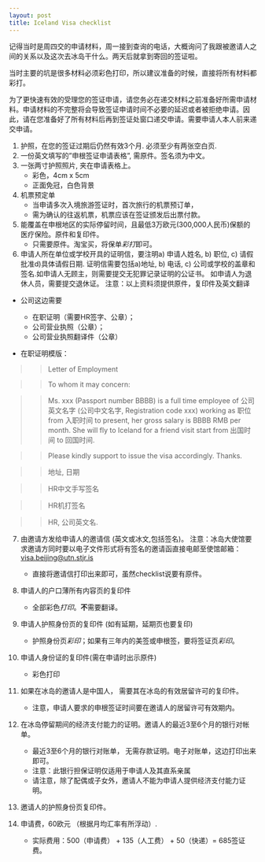 ```yaml
---
layout: post
title: Iceland Visa checklist
---
```

记得当时是周四交的申请材料，周一接到查询的电话，大概询问了我跟被邀请人之间的关系以及这次去冰岛干什么。两天后就拿到寄回的签证啦。

当时主要的坑是很多材料必须彩色打印，所以建议准备的时候，直接将所有材料都彩打。

为了更快速有效的受理您的签证申请，请您务必在递交材料之前准备好所需申请材料。申请材料的不完整将会导致签证申请时间不必要的延迟或者被拒绝申请。因此，请在您准备好了所有材料后再到签证处窗口递交申请。需要申请人本人前来递交申请。

1. 护照，在您的签证过期后仍然有效3个月. 必须至少有两张空白页.
2. 一份英文填写的”申根签证申请表格”, 需原件。签名须为中文。
3. 一张两寸护照照片, 夹在申请表格上。
    - 彩色，4cm x 5cm 
    - 正面免冠，白色背景
4. 机票预定单
    - 当申请多次入境旅游签证时，首次旅行的机票预订单，
    - 需为确认的往返机票，机票应该在签证颁发后出票付款。
5. 能覆盖在申根地区的实际停留时间，且最低3万欧元(300,000人民币)保额的医疗保险。原件和复印件。
    - 只需要原件。淘宝买，将保单*彩打*即可。
6. 申请人所在单位或学校开具的证明信，要注明a) 申请人姓名, b) 职位, c) 请假批准d)具体请假日期.
证明信需要包括a)地址, b) 电话, c) 公司或学校的盖章和签名.如申请人无顾主，则需要提交无犯罪记录证明的公证书。
如申请人为退休人员，需要提交退休证。
注意：以上资料须提供原件，复印件及英文翻译

- 公司这边需要
    - 在职证明（需要HR签字、公章）；
    - 公司营业执照（公章）；
    - 公司营业执照翻译件（公章）

- 在职证明模版：
>> Letter of Employment

>> To whom it may concern:

>> Ms. xxx (Passport number BBBB) is a full time employee of 公司英文名字 (公司中文名字, Registration code xxx) working as 职位 from 入职时间 to present, her gross salary is BBBB RMB per month. She will fly to Iceland for a friend visit start from 出国时间 to 回国时间. 

>> Please kindly support to issue the visa accordingly. Thanks.

>> 地址, 日期

>> HR中文手写签名

>> HR机打签名

>> HR, 公司英文名.

7. 由邀请方发给申请人的邀请信  (英文或冰文,包括签名)。 注意：冰岛大使馆要求邀请方同时要以电子文件形式将有签名的邀请函直接电邮至使馆邮箱：visa.beijing@utn.stjr.is
    - 直接将邀请信打印出来即可，虽然checklist说要有原件。
8. 申请人的户口薄所有内容页的复印件
    - 全部彩色*打印*。**不**需要翻译。
9. 申请人护照身份页的复印件 (如有延期，延期页也要复印)
    - 护照身份页*彩印*；如果有三年内的美签或申根签，要将签证页*彩印*。
10. 申请人身份证的复印件(需在申请时出示原件)
    - 彩色打印

11. 如果在冰岛的邀请人是中国人， 需要其在冰岛的有效居留许可的复印件。
    - 注意，申请人要求的申根签证时间要在邀请人的居留许可有效期内。
12. 在冰岛停留期间的经济支付能力的证明。邀请人的最近3至6个月的银行对帐单。
    - 最近3至6个月的银行对账单， 无需存款证明。电子对账单，这边打印出来即可。
    - 注意：此银行担保证明仅适用于申请人及其直系亲属
    - 请注意，除了配偶或子女外，邀请人不能为申请人提供经济支付能力证明。
13. 邀请人的护照身份页复印件。
14. 申请费，60欧元 （根据月均汇率有所浮动）.
    - 实际费用：500（申请费） + 135（人工费） + 50（快递）= 685签证费。
